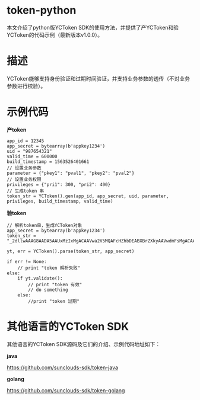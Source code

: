 # token-python
本文介绍了python版YCToken SDK的使用方法，并提供了产YCToken和验YCToken的代码示例（最新版本v1.0.0）。

# 描述
YCToken能够支持身份验证和过期时间验证，并支持业务参数的透传（不对业务参数进行校验）。

# 示例代码
**产token** 
    
    app_id = 12345
    app_secret = bytearray(b'appkey1234')
    uid = "987654321"
    valid_time = 600000
    build_timestamp = 1563526401661
    // 设置业务参数
    parameter = {"pkey1": "pval1", "pkey2": "pval2"}
    // 设置业务权限
    privileges = {"pri1": 300, "pri2": 400}
    // 生成token 串
    token_str = YCToken().gen(app_id, app_secret, uid, parameter, privileges, build_timestamp, valid_time) 
 
 
 **验token** 
    
    // 解析token串，生成YCToken对象
    app_secret = bytearray(b'appkey1234')
    token_str = "_2dllwAAAG8AADA5AAUxMzIxMgACAAVwa2V5MQAFcHZhbDEABXBrZXkyAAVwdmFsMgACAARwcmkxAAAAAAAAAAEABHByaTIAAAAAAAAAAgAAAWwn1q9vAAAALmE2hvjGAlnQ85ey5GVjrd_120qE"

    yt, err = YCToken().parse(token_str, app_secret)
    
    if err != None:
        // print "token 解析失败"
    else:
        if yt.validate():
            // print "token 有效"
            // do something
        else:
            //print "token 过期"
        

 
 
# 其他语言的YCToken SDK
 
其他语言的YCToken SDK源码及它们的介绍、示例代码地址如下：

**java**

https://github.com/sunclouds-sdk/token-java
 
**golang**

https://github.com/sunclouds-sdk/token-golang
 

